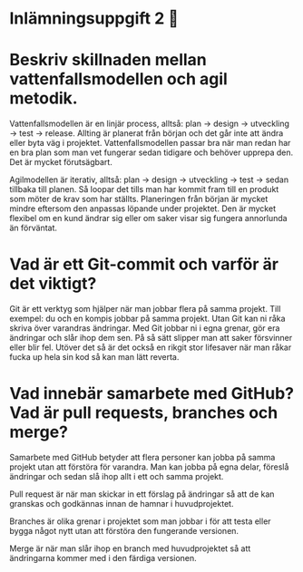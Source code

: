 # Inlämningsuppgift 2 🧪

# Beskriv skillnaden mellan vattenfallsmodellen och agil metodik.
Vattenfallsmodellen är en linjär process, alltså: plan → design → utveckling → test → release. Allting är planerat från början och det går inte att ändra eller byta väg i projektet. Vattenfallsmodellen passar bra när man redan har en bra plan som man vet fungerar sedan tidigare och behöver upprepa den. Det är mycket förutsägbart.

Agilmodellen är iterativ, alltså: plan → design → utveckling → test → sedan tillbaka till planen. Så loopar det tills man har kommit fram till en produkt som möter de krav som har ställts. Planeringen från början är mycket mindre eftersom den anpassas löpande under projektet. Den är mycket flexibel om en kund ändrar sig eller om saker visar sig fungera annorlunda än förväntat.

# Vad är ett Git-commit och varför är det viktigt?
Git är ett verktyg som hjälper när man jobbar flera på samma projekt. Till exempel: du och en kompis jobbar på samma projekt. Utan Git kan ni råka skriva över varandras ändringar. Med Git jobbar ni i egna grenar, gör era ändringar och slår ihop dem sen. På så sätt slipper man att saker försvinner eller blir fel. Utöver det så är det också en rikgit stor lifesaver när man råkar fucka up hela sin kod så kan man lätt reverta.


# Vad innebär samarbete med GitHub? Vad är pull requests, branches och merge?
Samarbete med GitHub betyder att flera personer kan jobba på samma projekt utan att förstöra för varandra. Man kan jobba på egna delar, föreslå ändringar och sedan slå ihop allt i ett och samma projekt.

Pull request är när man skickar in ett förslag på ändringar så att de kan granskas och godkännas innan de hamnar i huvudprojektet.

Branches är olika grenar i projektet som man jobbar i för att testa eller bygga något nytt utan att förstöra den fungerande versionen.

Merge är när man slår ihop en branch med huvudprojektet så att ändringarna kommer med i den färdiga versionen.